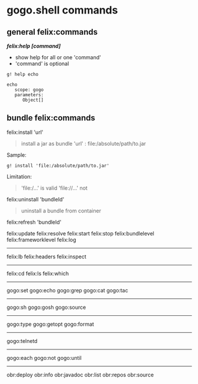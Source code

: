 # gogo.shell commands

## general felix:commands

***felix:help	[command]***

- show help for all or one 'command'  
- 'command' is optional

```
g! help echo 

echo
   scope: gogo
   parameters:
      Object[] 
```

## bundle felix:commands

felix:install  'url'

> install a jar as bundle
> 'url' : file:/absolute/path/to.jar

Sample:

`g! install 'file:/absolute/path/to.jar'`

Limitation:

> 'file:/...' is valid 'file://...' not

felix:uninstall 'bundleId'

> uninstall a bundle from container

felix:refresh  'bundleId'

> 
felix:update
felix:resolve
felix:start
felix:stop
felix:bundlelevel
felix:frameworklevel
felix:log

---

felix:lb
felix:headers
felix:inspect

---

felix:cd
felix:ls
felix:which

---

gogo:set
gogo:echo
gogo:grep
gogo:cat
gogo:tac

---

gogo:sh
gogo:gosh
gogo:source

---

gogo:type
gogo:getopt
gogo:format

---

gogo:telnetd

---

gogo:each
gogo:not
gogo:until

---



obr:deploy
obr:info
obr:javadoc
obr:list
obr:repos
obr:source
